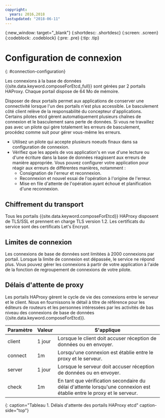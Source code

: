 ```yaml
---
copyright:
  years: 2016,2018
lastupdated: "2018-06-11"
---
```


{:new_window: target="_blank"}
{:shortdesc: .shortdesc}
{:screen: .screen}
{:codeblock: .codeblock}
{:pre: .pre}
{:tip: .tip}

# Configuration de connexion
{: #connection-configuration}

Les connexions à la base de données {{site.data.keyword.composeForEtcd_full}} sont gérées par 2 portails HAProxy. Chaque portail dispose de 64 Mo de mémoire.

Disposer de deux portails permet aux applications de conserver une connectivité lorsque l'un des portails n'est plus accessible. Le basculement côté client relève de la responsabilité du concepteur d'applications. Certains pilotes etcd gèrent automatiquement plusieurs chaînes de connexion et le basculement sans perte de données. Si vous ne travaillez pas avec un pilote qui gère totalement les erreurs de basculement, procédez comme suit pour gérer vous-même les erreurs.

* Utilisez un pilote qui accepte plusieurs noeuds finaux dans sa configuration de connexion.
* Vérifiez que les appels de vos application's en vue d'une lecture ou d'une écriture dans la base de données réagissent aux erreurs de manière appropriée. Vous pouvez configurer votre application pour réagir aux erreurs de différentes manières, notamment :
  - Consignation de l'erreur et reconnexion.
  - Reconnexion et nouvel essai de l'opération à l'origine de l'erreur.
  - Mise en file d'attente de l'opération ayant échoué et planification d'une reconnexion.

## Chiffrement du transport

Tous les portails {{site.data.keyword.composeForEtcd}} HAProxy disposent de TLS/SSL et prennent en charge TLS version 1.2. Les certificats du service sont des certificats Let's Encrypt.

## Limites de connexion

Les connexions de base de données sont limitées à 2000 connexions par portail. Lorsque la limite de connexion est dépassée, le service ne répond plus. Vous pouvez gérer les connexions à partir de votre application à l'aide de la fonction de regroupement de connexions de votre pilote.

## Délais d'attente de proxy

Les portails HAProxy gèrent le cycle de vie des connexions entre le serveur et le client. Nous en fournissons le détail à titre de référence pour les éditeurs de routeurs et les personnes intéressées par les activités de bas niveau des connexions de base de données {{site.data.keyword.composeForEtcd}}.

Paramètre | Valeur | S'applique
----------|-----------|-----------
client | 1 jour | Lorsque le client doit accuser réception de données ou en envoyer.
connect | 1m | Lorsqu'une connexion est établie entre le proxy et le serveur.
server | 1 jour | Lorsque le serveur doit accuser réception de données ou en envoyer.
check | 1m | En tant que vérification secondaire du délai d'attente lorsqu'une connexion est établie entre le proxy et le serveur.
{: caption="Tableau 1. Délais d'attente des portails HAProxy etcd" caption-side="top"}
